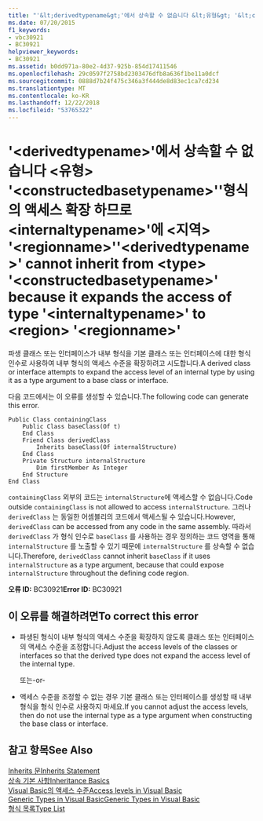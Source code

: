 ```yaml
---
title: "'&lt;derivedtypename&gt;'에서 상속할 수 없습니다 &lt;유형&gt; '&lt;constructedbasetypename&gt;''형식의 액세스 확장 하므로&lt;internaltypename&gt;'에 &lt;지역&gt; '&lt;regionname&gt;'"
ms.date: 07/20/2015
f1_keywords:
- vbc30921
- BC30921
helpviewer_keywords:
- BC30921
ms.assetid: b0dd971a-80e2-4d37-925b-854d17411546
ms.openlocfilehash: 29c0597f2758bd2303476dfb8a636f1be11a0dcf
ms.sourcegitcommit: 0888d7b24f475c346a3f444de8d83ec1ca7cd234
ms.translationtype: MT
ms.contentlocale: ko-KR
ms.lasthandoff: 12/22/2018
ms.locfileid: "53765322"
---
```

# <a name="ltderivedtypenamegt-cannot-inherit-from-lttypegt-ltconstructedbasetypenamegt-because-it-expands-the-access-of-type-ltinternaltypenamegt-to-ltregiongt-ltregionnamegt"></a><span data-ttu-id="04d71-102">'&lt;derivedtypename&gt;'에서 상속할 수 없습니다 &lt;유형&gt; '&lt;constructedbasetypename&gt;''형식의 액세스 확장 하므로&lt;internaltypename&gt;'에 &lt;지역&gt; '&lt;regionname&gt;'</span><span class="sxs-lookup"><span data-stu-id="04d71-102">'&lt;derivedtypename&gt;' cannot inherit from &lt;type&gt; '&lt;constructedbasetypename&gt;' because it expands the access of type '&lt;internaltypename&gt;' to &lt;region&gt; '&lt;regionname&gt;'</span></span>
<span data-ttu-id="04d71-103">파생 클래스 또는 인터페이스가 내부 형식을 기본 클래스 또는 인터페이스에 대한 형식 인수로 사용하여 내부 형식의 액세스 수준을 확장하려고 시도합니다.</span><span class="sxs-lookup"><span data-stu-id="04d71-103">A derived class or interface attempts to expand the access level of an internal type by using it as a type argument to a base class or interface.</span></span>  
  
 <span data-ttu-id="04d71-104">다음 코드에서는 이 오류를 생성할 수 있습니다.</span><span class="sxs-lookup"><span data-stu-id="04d71-104">The following code can generate this error.</span></span>  
  
```  
Public Class containingClass  
    Public Class baseClass(Of t)  
    End Class  
    Friend Class derivedClass  
        Inherits baseClass(Of internalStructure)  
    End Class  
    Private Structure internalStructure  
        Dim firstMember As Integer  
    End Structure  
End Class  
```  
  
 <span data-ttu-id="04d71-105">`containingClass` 외부의 코드는 `internalStructure`에 액세스할 수 없습니다.</span><span class="sxs-lookup"><span data-stu-id="04d71-105">Code outside `containingClass` is not allowed to access `internalStructure`.</span></span> <span data-ttu-id="04d71-106">그러나 `derivedClass` 는 동일한 어셈블리의 코드에서 액세스될 수 있습니다.</span><span class="sxs-lookup"><span data-stu-id="04d71-106">However, `derivedClass` can be accessed from any code in the same assembly.</span></span> <span data-ttu-id="04d71-107">따라서 `derivedClass` 가 형식 인수로 `baseClass` 를 사용하는 경우 정의하는 코드 영역을 통해 `internalStructure` 를 노출할 수 있기 때문에 `internalStructure` 를 상속할 수 없습니다.</span><span class="sxs-lookup"><span data-stu-id="04d71-107">Therefore, `derivedClass` cannot inherit `baseClass` if it uses `internalStructure` as a type argument, because that could expose `internalStructure` throughout the defining code region.</span></span>  
  
 <span data-ttu-id="04d71-108">**오류 ID:** BC30921</span><span class="sxs-lookup"><span data-stu-id="04d71-108">**Error ID:** BC30921</span></span>  
  
## <a name="to-correct-this-error"></a><span data-ttu-id="04d71-109">이 오류를 해결하려면</span><span class="sxs-lookup"><span data-stu-id="04d71-109">To correct this error</span></span>  
  
-   <span data-ttu-id="04d71-110">파생된 형식이 내부 형식의 액세스 수준을 확장하지 않도록 클래스 또는 인터페이스의 액세스 수준을 조정합니다.</span><span class="sxs-lookup"><span data-stu-id="04d71-110">Adjust the access levels of the classes or interfaces so that the derived type does not expand the access level of the internal type.</span></span>  
  
     <span data-ttu-id="04d71-111">또는</span><span class="sxs-lookup"><span data-stu-id="04d71-111">-or-</span></span>  
  
-   <span data-ttu-id="04d71-112">액세스 수준을 조정할 수 없는 경우 기본 클래스 또는 인터페이스를 생성할 때 내부 형식을 형식 인수로 사용하지 마세요.</span><span class="sxs-lookup"><span data-stu-id="04d71-112">If you cannot adjust the access levels, then do not use the internal type as a type argument when constructing the base class or interface.</span></span>  
  
## <a name="see-also"></a><span data-ttu-id="04d71-113">참고 항목</span><span class="sxs-lookup"><span data-stu-id="04d71-113">See Also</span></span>  
 [<span data-ttu-id="04d71-114">Inherits 문</span><span class="sxs-lookup"><span data-stu-id="04d71-114">Inherits Statement</span></span>](../../visual-basic/language-reference/statements/inherits-statement.md)  
 [<span data-ttu-id="04d71-115">상속 기본 사항</span><span class="sxs-lookup"><span data-stu-id="04d71-115">Inheritance Basics</span></span>](../../visual-basic/programming-guide/language-features/objects-and-classes/inheritance-basics.md)  
 [<span data-ttu-id="04d71-116">Visual Basic의 액세스 수준</span><span class="sxs-lookup"><span data-stu-id="04d71-116">Access levels in Visual Basic</span></span>](../../visual-basic/programming-guide/language-features/declared-elements/access-levels.md)  
 [<span data-ttu-id="04d71-117">Generic Types in Visual Basic</span><span class="sxs-lookup"><span data-stu-id="04d71-117">Generic Types in Visual Basic</span></span>](../../visual-basic/programming-guide/language-features/data-types/generic-types.md)  
 [<span data-ttu-id="04d71-118">형식 목록</span><span class="sxs-lookup"><span data-stu-id="04d71-118">Type List</span></span>](../../visual-basic/language-reference/statements/type-list.md)
